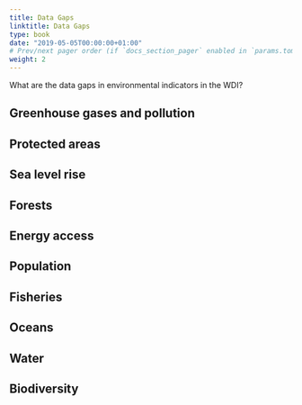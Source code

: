 ```yaml
---
title: Data Gaps
linktitle: Data Gaps
type: book
date: "2019-05-05T00:00:00+01:00"
# Prev/next pager order (if `docs_section_pager` enabled in `params.toml`)
weight: 2
---
```


What are the data gaps in environmental indicators in the WDI?

## Greenhouse gases and pollution

## Protected areas

## Sea level rise

## Forests

## Energy access

## Population

## Fisheries

## Oceans

## Water

## Biodiversity


